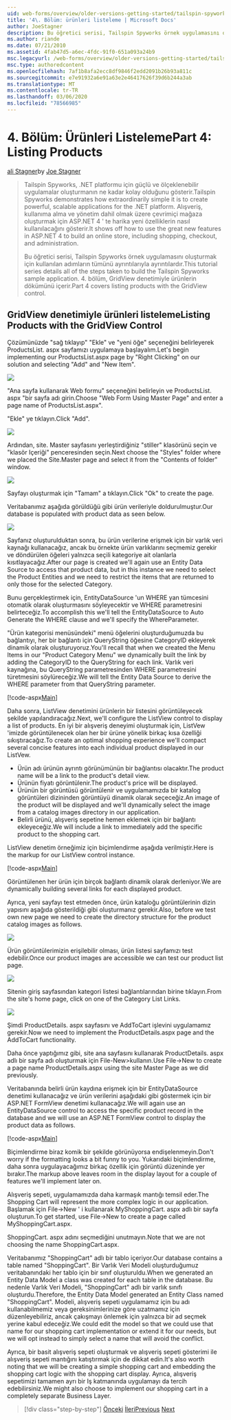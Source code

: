 ```yaml
---
uid: web-forms/overview/older-versions-getting-started/tailspin-spyworks/tailspin-spyworks-part-4
title: '4\. Bölüm: ürünleri listeleme | Microsoft Docs'
author: JoeStagner
description: Bu öğretici serisi, Tailspin Spyworks örnek uygulamasını oluşturmak için kullanılan adımların tümünü ayrıntılarıyla ayrıntılardır. 4\. bölüm, GridView contenr ile ürünleri listelemeyi içerir...
ms.author: riande
ms.date: 07/21/2010
ms.assetid: 4fab47d5-a6ec-4fdc-91f0-651a093a24b9
msc.legacyurl: /web-forms/overview/older-versions-getting-started/tailspin-spyworks/tailspin-spyworks-part-4
msc.type: authoredcontent
ms.openlocfilehash: 7af1b8afa2ecc8df9846f2edd2091b26b93a811c
ms.sourcegitcommit: e7e91932a6e91a63e2e46417626f39d6b244a3ab
ms.translationtype: MT
ms.contentlocale: tr-TR
ms.lasthandoff: 03/06/2020
ms.locfileid: "78566985"
---
```

# <a name="part-4-listing-products"></a><span data-ttu-id="d9f2b-104">4\. Bölüm: Ürünleri Listeleme</span><span class="sxs-lookup"><span data-stu-id="d9f2b-104">Part 4: Listing Products</span></span>

<span data-ttu-id="d9f2b-105">[ali Stagner](https://github.com/JoeStagner)</span><span class="sxs-lookup"><span data-stu-id="d9f2b-105">by [Joe Stagner](https://github.com/JoeStagner)</span></span>

> <span data-ttu-id="d9f2b-106">Tailspin Spyworks, .NET platformu için güçlü ve ölçeklenebilir uygulamalar oluşturmanın ne kadar kolay olduğunu gösterir.</span><span class="sxs-lookup"><span data-stu-id="d9f2b-106">Tailspin Spyworks demonstrates how extraordinarily simple it is to create powerful, scalable applications for the .NET platform.</span></span> <span data-ttu-id="d9f2b-107">Alışveriş, kullanıma alma ve yönetim dahil olmak üzere çevrimiçi mağaza oluşturmak için ASP.NET 4 ' te harika yeni özelliklerin nasıl kullanılacağını gösterir.</span><span class="sxs-lookup"><span data-stu-id="d9f2b-107">It shows off how to use the great new features in ASP.NET 4 to build an online store, including shopping, checkout, and administration.</span></span>
> 
> <span data-ttu-id="d9f2b-108">Bu öğretici serisi, Tailspin Spyworks örnek uygulamasını oluşturmak için kullanılan adımların tümünü ayrıntılarıyla ayrıntılardır.</span><span class="sxs-lookup"><span data-stu-id="d9f2b-108">This tutorial series details all of the steps taken to build the Tailspin Spyworks sample application.</span></span> <span data-ttu-id="d9f2b-109">4\. bölüm, GridView denetimiyle ürünlerin dökümünü içerir.</span><span class="sxs-lookup"><span data-stu-id="d9f2b-109">Part 4 covers listing products with the GridView control.</span></span>

## <a id="_Toc260221670"></a><span data-ttu-id="d9f2b-110">GridView denetimiyle ürünleri listeleme</span><span class="sxs-lookup"><span data-stu-id="d9f2b-110">Listing Products with the GridView Control</span></span>

<span data-ttu-id="d9f2b-111">Çözümünüzde "sağ tıklayıp" "Ekle" ve "yeni öğe" seçeneğini belirleyerek ProductsList. aspx sayfamızı uygulamaya başlayalım.</span><span class="sxs-lookup"><span data-stu-id="d9f2b-111">Let's begin implementing our ProductsList.aspx page by "Right Clicking" on our solution and selecting "Add" and "New Item".</span></span>

![](tailspin-spyworks-part-4/_static/image1.jpg)

<span data-ttu-id="d9f2b-112">"Ana sayfa kullanarak Web formu" seçeneğini belirleyin ve ProductsList. aspx "bir sayfa adı girin.</span><span class="sxs-lookup"><span data-stu-id="d9f2b-112">Choose "Web Form Using Master Page" and enter a page name of ProductsList.aspx".</span></span>

<span data-ttu-id="d9f2b-113">"Ekle" ye tıklayın.</span><span class="sxs-lookup"><span data-stu-id="d9f2b-113">Click "Add".</span></span>

![](tailspin-spyworks-part-4/_static/image2.jpg)

<span data-ttu-id="d9f2b-114">Ardından, site. Master sayfasını yerleştirdiğiniz "stiller" klasörünü seçin ve "klasör Içeriği" penceresinden seçin.</span><span class="sxs-lookup"><span data-stu-id="d9f2b-114">Next choose the "Styles" folder where we placed the Site.Master page and select it from the "Contents of folder" window.</span></span>

![](tailspin-spyworks-part-4/_static/image3.jpg)

<span data-ttu-id="d9f2b-115">Sayfayı oluşturmak için "Tamam" a tıklayın.</span><span class="sxs-lookup"><span data-stu-id="d9f2b-115">Click "Ok" to create the page.</span></span>

<span data-ttu-id="d9f2b-116">Veritabanımız aşağıda görüldüğü gibi ürün verileriyle doldurulmuştur.</span><span class="sxs-lookup"><span data-stu-id="d9f2b-116">Our database is populated with product data as seen below.</span></span>

![](tailspin-spyworks-part-4/_static/image4.jpg)

<span data-ttu-id="d9f2b-117">Sayfanız oluşturulduktan sonra, bu ürün verilerine erişmek için bir varlık veri kaynağı kullanacağız, ancak bu örnekte ürün varlıklarını seçmemiz gerekir ve döndürülen öğeleri yalnızca seçili kategoriye ait olanlarla kısıtlayacağız.</span><span class="sxs-lookup"><span data-stu-id="d9f2b-117">After our page is created we'll again use an Entity Data Source to access that product data, but in this instance we need to select the Product Entities and we need to restrict the items that are returned to only those for the selected Category.</span></span>

<span data-ttu-id="d9f2b-118">Bunu gerçekleştirmek için, EntityDataSource 'un WHERE yan tümcesini otomatik olarak oluşturmasını söyleyecektir ve WHERE parametresini belirteceğiz.</span><span class="sxs-lookup"><span data-stu-id="d9f2b-118">To accomplish this we'll tell the EntityDataSource to Auto Generate the WHERE clause and we'll specify the WhereParameter.</span></span>

<span data-ttu-id="d9f2b-119">"Ürün kategorisi menüsündeki" menü öğelerini oluşturduğumuzda bu bağlantıyı, her bir bağlantı için QueryString öğesine CategoryID ekleyerek dinamik olarak oluşturuyoruz.</span><span class="sxs-lookup"><span data-stu-id="d9f2b-119">You'll recall that when we created the Menu Items in our "Product Category Menu" we dynamically built the link by adding the CategoryID to the QueryString for each link.</span></span> <span data-ttu-id="d9f2b-120">Varlık veri kaynağına, bu QueryString parametresinden WHERE parametresini türetmesini söylüreceğiz.</span><span class="sxs-lookup"><span data-stu-id="d9f2b-120">We will tell the Entity Data Source to derive the WHERE parameter from that QueryString parameter.</span></span>

[!code-aspx[Main](tailspin-spyworks-part-4/samples/sample1.aspx)]

<span data-ttu-id="d9f2b-121">Daha sonra, ListView denetimini ürünlerin bir listesini görüntüleyecek şekilde yapılandıracağız.</span><span class="sxs-lookup"><span data-stu-id="d9f2b-121">Next, we'll configure the ListView control to display a list of products.</span></span> <span data-ttu-id="d9f2b-122">En iyi bir alışveriş deneyimi oluşturmak için, ListVew 'imizde görüntülenecek olan her bir ürüne yönelik birkaç kısa özelliği sıkıştıracağız.</span><span class="sxs-lookup"><span data-stu-id="d9f2b-122">To create an optimal shopping experience we'll compact several concise features into each individual product displayed in our ListVew.</span></span>

- <span data-ttu-id="d9f2b-123">Ürün adı ürünün ayrıntı görünümünün bir bağlantısı olacaktır.</span><span class="sxs-lookup"><span data-stu-id="d9f2b-123">The product name will be a link to the product's detail view.</span></span>
- <span data-ttu-id="d9f2b-124">Ürünün fiyatı görüntülenir.</span><span class="sxs-lookup"><span data-stu-id="d9f2b-124">The product's price will be displayed.</span></span>
- <span data-ttu-id="d9f2b-125">Ürünün bir görüntüsü görüntülenir ve uygulamamızda bir katalog görüntüleri dizininden görüntüyü dinamik olarak seçeceğiz.</span><span class="sxs-lookup"><span data-stu-id="d9f2b-125">An image of the product will be displayed and we'll dynamically select the image from a catalog images directory in our application.</span></span>
- <span data-ttu-id="d9f2b-126">Belirli ürünü, alışveriş sepetine hemen eklemek için bir bağlantı ekleyeceğiz.</span><span class="sxs-lookup"><span data-stu-id="d9f2b-126">We will include a link to immediately add the specific product to the shopping cart.</span></span>

<span data-ttu-id="d9f2b-127">ListView denetim örneğimiz için biçimlendirme aşağıda verilmiştir.</span><span class="sxs-lookup"><span data-stu-id="d9f2b-127">Here is the markup for our ListView control instance.</span></span>

[!code-aspx[Main](tailspin-spyworks-part-4/samples/sample2.aspx)]

<span data-ttu-id="d9f2b-128">Görüntülenen her ürün için birçok bağlantı dinamik olarak derleniyor.</span><span class="sxs-lookup"><span data-stu-id="d9f2b-128">We are dynamically building several links for each displayed product.</span></span>

<span data-ttu-id="d9f2b-129">Ayrıca, yeni sayfayı test etmeden önce, ürün kataloğu görüntülerinin dizin yapısını aşağıda gösterildiği gibi oluşturmanız gerekir.</span><span class="sxs-lookup"><span data-stu-id="d9f2b-129">Also, before we test own new page we need to create the directory structure for the product catalog images as follows.</span></span>

![](tailspin-spyworks-part-4/_static/image1.png)

<span data-ttu-id="d9f2b-130">Ürün görüntülerimizin erişilebilir olması, ürün listesi sayfamızı test edebilir.</span><span class="sxs-lookup"><span data-stu-id="d9f2b-130">Once our product images are accessible we can test our product list page.</span></span>

![](tailspin-spyworks-part-4/_static/image5.jpg)

<span data-ttu-id="d9f2b-131">Sitenin giriş sayfasından kategori listesi bağlantılarından birine tıklayın.</span><span class="sxs-lookup"><span data-stu-id="d9f2b-131">From the site's home page, click on one of the Category List Links.</span></span>

![](tailspin-spyworks-part-4/_static/image6.jpg)

<span data-ttu-id="d9f2b-132">Şimdi ProductDetails. aspx sayfasını ve AddToCart işlevini uygulamamız gerekir.</span><span class="sxs-lookup"><span data-stu-id="d9f2b-132">Now we need to implement the ProductDetails.aspx page and the AddToCart functionality.</span></span>

<span data-ttu-id="d9f2b-133">Daha önce yaptığımız gibi, site ana sayfasını kullanarak ProductDetails. aspx adlı bir sayfa adı oluşturmak için File-New&gt;kullanın.</span><span class="sxs-lookup"><span data-stu-id="d9f2b-133">Use File-&gt;New to create a page name ProductDetails.aspx using the site Master Page as we did previously.</span></span>

<span data-ttu-id="d9f2b-134">Veritabanında belirli ürün kaydına erişmek için bir EntityDataSource denetimi kullanacağız ve ürün verilerini aşağıdaki gibi göstermek için bir ASP.NET FormView denetimi kullanacağız.</span><span class="sxs-lookup"><span data-stu-id="d9f2b-134">We will again use an EntityDataSource control to access the specific product record in the database and we will use an ASP.NET FormView control to display the product data as follows.</span></span>

[!code-aspx[Main](tailspin-spyworks-part-4/samples/sample3.aspx)]

<span data-ttu-id="d9f2b-135">Biçimlendirme biraz komik bir şekilde görünüyorsa endişelenmeyin.</span><span class="sxs-lookup"><span data-stu-id="d9f2b-135">Don't worry if the formatting looks a bit funny to you.</span></span> <span data-ttu-id="d9f2b-136">Yukarıdaki biçimlendirme, daha sonra uygulayacağımız birkaç özellik için görüntü düzeninde yer bırakır.</span><span class="sxs-lookup"><span data-stu-id="d9f2b-136">The markup above leaves room in the display layout for a couple of features we'll implement later on.</span></span>

<span data-ttu-id="d9f2b-137">Alışveriş sepeti, uygulamamızda daha karmaşık mantığı temsil eder.</span><span class="sxs-lookup"><span data-stu-id="d9f2b-137">The Shopping Cart will represent the more complex logic in our application.</span></span> <span data-ttu-id="d9f2b-138">Başlamak için File-&gt;New ' i kullanarak MyShoppingCart. aspx adlı bir sayfa oluşturun.</span><span class="sxs-lookup"><span data-stu-id="d9f2b-138">To get started, use File-&gt;New to create a page called MyShoppingCart.aspx.</span></span>

<span data-ttu-id="d9f2b-139">ShoppingCart. aspx adını seçmediğini unutmayın.</span><span class="sxs-lookup"><span data-stu-id="d9f2b-139">Note that we are not choosing the name ShoppingCart.aspx.</span></span>

<span data-ttu-id="d9f2b-140">Veritabanımız "ShoppingCart" adlı bir tablo içeriyor.</span><span class="sxs-lookup"><span data-stu-id="d9f2b-140">Our database contains a table named "ShoppingCart".</span></span> <span data-ttu-id="d9f2b-141">Bir Varlık Veri Modeli oluşturduğumuz veritabanındaki her tablo için bir sınıf oluşturuldu.</span><span class="sxs-lookup"><span data-stu-id="d9f2b-141">When we generated an Entity Data Model a class was created for each table in the database.</span></span> <span data-ttu-id="d9f2b-142">Bu nedenle Varlık Veri Modeli, "ShoppingCart" adlı bir varlık sınıfı oluşturdu.</span><span class="sxs-lookup"><span data-stu-id="d9f2b-142">Therefore, the Entity Data Model generated an Entity Class named "ShoppingCart".</span></span> <span data-ttu-id="d9f2b-143">Modeli, alışveriş sepeti uygulamamız için bu adı kullanabilmemiz veya gereksinimlerinize göre uzatmamız için düzenleyebiliriz, ancak çakışmayı önlemek için yalnızca bir ad seçmek yerine kabul edeceğiz.</span><span class="sxs-lookup"><span data-stu-id="d9f2b-143">We could edit the model so that we could use that name for our shopping cart implementation or extend it for our needs, but we will opt instead to simply select a name that will avoid the conflict.</span></span>

<span data-ttu-id="d9f2b-144">Ayrıca, bir basit alışveriş sepeti oluşturmak ve alışveriş sepeti gösterimi ile alışveriş sepeti mantığını katıştırmak için de dikkat edin.</span><span class="sxs-lookup"><span data-stu-id="d9f2b-144">It's also worth noting that we will be creating a simple shopping cart and embedding the shopping cart logic with the shopping cart display.</span></span> <span data-ttu-id="d9f2b-145">Ayrıca, alışveriş sepetimizi tamamen ayrı bir Iş katmanında uygulamayı da tercih edebilirsiniz.</span><span class="sxs-lookup"><span data-stu-id="d9f2b-145">We might also choose to implement our shopping cart in a completely separate Business Layer.</span></span>

> [!div class="step-by-step"]
> <span data-ttu-id="d9f2b-146">[Önceki](tailspin-spyworks-part-3.md)
> [İleri](tailspin-spyworks-part-5.md)</span><span class="sxs-lookup"><span data-stu-id="d9f2b-146">[Previous](tailspin-spyworks-part-3.md)
[Next](tailspin-spyworks-part-5.md)</span></span>
